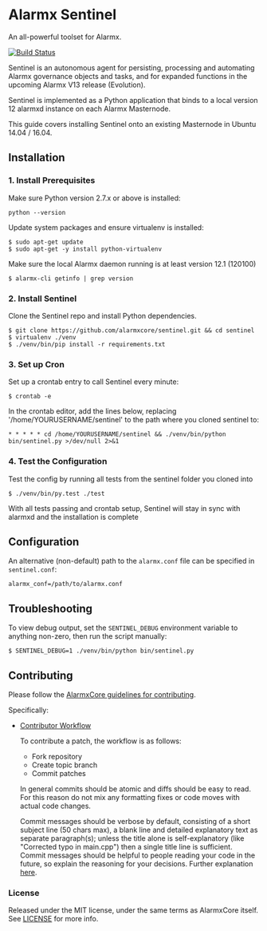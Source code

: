 # Alarmx Sentinel

An all-powerful toolset for Alarmx.

[![Build Status](https://travis-ci.org/alarmxcore/sentinel.svg?branch=master)](https://travis-ci.org/alarmxcore/sentinel)

Sentinel is an autonomous agent for persisting, processing and automating Alarmx governance objects and tasks, and for expanded functions in the upcoming Alarmx V13 release (Evolution).

Sentinel is implemented as a Python application that binds to a local version 12 alarmxd instance on each Alarmx Masternode.

This guide covers installing Sentinel onto an existing Masternode in Ubuntu 14.04 / 16.04.

## Installation

### 1. Install Prerequisites

Make sure Python version 2.7.x or above is installed:

    python --version

Update system packages and ensure virtualenv is installed:

    $ sudo apt-get update
    $ sudo apt-get -y install python-virtualenv

Make sure the local Alarmx daemon running is at least version 12.1 (120100)

    $ alarmx-cli getinfo | grep version

### 2. Install Sentinel

Clone the Sentinel repo and install Python dependencies.

    $ git clone https://github.com/alarmxcore/sentinel.git && cd sentinel
    $ virtualenv ./venv
    $ ./venv/bin/pip install -r requirements.txt

### 3. Set up Cron

Set up a crontab entry to call Sentinel every minute:

    $ crontab -e

In the crontab editor, add the lines below, replacing '/home/YOURUSERNAME/sentinel' to the path where you cloned sentinel to:

    * * * * * cd /home/YOURUSERNAME/sentinel && ./venv/bin/python bin/sentinel.py >/dev/null 2>&1

### 4. Test the Configuration

Test the config by running all tests from the sentinel folder you cloned into

    $ ./venv/bin/py.test ./test

With all tests passing and crontab setup, Sentinel will stay in sync with alarmxd and the installation is complete

## Configuration

An alternative (non-default) path to the `alarmx.conf` file can be specified in `sentinel.conf`:

    alarmx_conf=/path/to/alarmx.conf

## Troubleshooting

To view debug output, set the `SENTINEL_DEBUG` environment variable to anything non-zero, then run the script manually:

    $ SENTINEL_DEBUG=1 ./venv/bin/python bin/sentinel.py

## Contributing

Please follow the [AlarmxCore guidelines for contributing](https://github.com/alarmxcore/alarmx/blob/master/CONTRIBUTING.md).

Specifically:

* [Contributor Workflow](https://github.com/alarmxcore/alarmx/blob/master/CONTRIBUTING.md#contributor-workflow)

    To contribute a patch, the workflow is as follows:

    * Fork repository
    * Create topic branch
    * Commit patches

    In general commits should be atomic and diffs should be easy to read. For this reason do not mix any formatting fixes or code moves with actual code changes.

    Commit messages should be verbose by default, consisting of a short subject line (50 chars max), a blank line and detailed explanatory text as separate paragraph(s); unless the title alone is self-explanatory (like "Corrected typo in main.cpp") then a single title line is sufficient. Commit messages should be helpful to people reading your code in the future, so explain the reasoning for your decisions. Further explanation [here](http://chris.beams.io/posts/git-commit/).

### License

Released under the MIT license, under the same terms as AlarmxCore itself. See [LICENSE](LICENSE) for more info.
